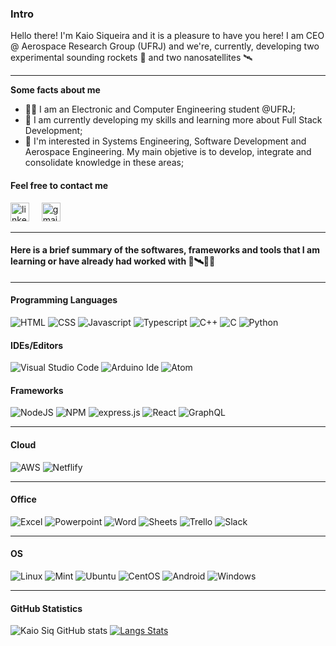 ### Intro

Hello there! I'm Kaio Siqueira and it is a pleasure to have you here! I am CEO @ Aerospace Research Group (UFRJ) and we're, currently, developing two experimental sounding rockets :rocket: and two nanosatellites 🛰️

---
**Some facts about me**

* 👨‍💻 I am an Electronic and Computer Engineering student @UFRJ;
* 📝 I am currently developing my skills and learning more about Full Stack Development;
* 🤩 I'm interested in Systems Engineering, Software Development and Aerospace Engineering. My main objetive is to develop, integrate and consolidate knowledge in these areas;


#### **Feel free to contact me**

<a href="https://www.linkedin.com/in/kaio-siqueira/"><img src="https://www.vectorlogo.zone/logos/linkedin/linkedin-icon.svg" width="30px" alt="linkedin"></a>
&nbsp; &nbsp;
<a href="mailto:kaio.siqueira@poli.ufrj.br"><img src="https://upload.wikimedia.org/wikipedia/commons/thumb/7/7e/Gmail_icon_%282020%29.svg/512px-Gmail_icon_%282020%29.svg.png" width="30px" alt="gmail"></a>

---
#### Here is a brief summary of the softwares, frameworks and tools that I am learning or have already had worked with 🚀🛰️👨‍💻

---
#### Programming Languages

![HTML](https://img.shields.io/badge/HTML5-E34F26?style=for-the-badge&logo=html5&logoColor=white)
![CSS](https://img.shields.io/badge/CSS-239120?&style=for-the-badge&logo=css3&logoColor=white)
![Javascript](https://img.shields.io/badge/JavaScript-F7DF1E?style=for-the-badge&logo=javascript&logoColor=black)
![Typescript](https://img.shields.io/badge/TypeScript-007ACC?style=for-the-badge&logo=typescript&logoColor=white)
![C++](https://img.shields.io/badge/C%2B%2B-00599C?style=for-the-badge&logo=c%2B%2B&logoColor=white)
![C](	https://img.shields.io/badge/C-00599C?style=for-the-badge&logo=c&logoColor=white)
![Python](https://img.shields.io/badge/Python-3776AB?style=for-the-badge&logo=python&logoColor=white)


#### IDEs/Editors

![Visual Studio Code](https://img.shields.io/badge/VisualStudioCode-0078d7.svg?style=for-the-badge&logo=visual-studio-code&logoColor=white)
![Arduino Ide](https://img.shields.io/badge/Arduino_IDE-00979D?style=for-the-badge&logo=arduino&logoColor=white)
![Atom](https://img.shields.io/badge/Atom-66595C?style=for-the-badge&logo=Atom&logoColor=white)


#### Frameworks

![NodeJS](https://img.shields.io/badge/Node.js-339933?style=for-the-badge&logo=nodedotjs&logoColor=white)
![NPM](https://img.shields.io/badge/npm-CB3837?style=for-the-badge&logo=npm&logoColor=white)
![express.js](https://img.shields.io/badge/Express.js-000000?style=for-the-badge&logo=express&logoColor=white)
![React](https://img.shields.io/badge/React-20232A?style=for-the-badge&logo=react&logoColor=61DAFB)
![GraphQL](https://img.shields.io/badge/GraphQl-E10098?style=for-the-badge&logo=graphql&logoColor=white)

---
#### Cloud

![AWS](https://img.shields.io/badge/Amazon_AWS-232F3E?style=for-the-badge&logo=amazon-aws&logoColor=white)
![Netflify](https://img.shields.io/badge/Netlify-00C7B7?style=for-the-badge&logo=netlify&logoColor=white)

---
#### Office

![Excel](https://img.shields.io/badge/Microsoft_Excel-217346?style=for-the-badge&logo=microsoft-excel&logoColor=white)
![Powerpoint](https://img.shields.io/badge/Microsoft_PowerPoint-B7472A?style=for-the-badge&logo=microsoft-powerpoint&logoColor=white)
![Word](https://img.shields.io/badge/Microsoft_Word-2B579A?style=for-the-badge&logo=microsoft-word&logoColor=white)
![Sheets](https://img.shields.io/badge/Google%20Sheets-34A853?style=for-the-badge&logo=google-sheets&logoColor=white)
![Trello](https://img.shields.io/badge/Trello-0052CC?style=for-the-badge&logo=trello&logoColor=white)
![Slack](https://img.shields.io/badge/Slack-4A154B?style=for-the-badge&logo=slack&logoColor=white)

---
#### OS

![Linux](https://img.shields.io/badge/Linux-FCC624?style=for-the-badge&logo=linux&logoColor=black)
![Mint](https://img.shields.io/badge/Linux_Mint-87CF3E?style=for-the-badge&logo=linux-mint&logoColor=white)
![Ubuntu](https://img.shields.io/badge/Ubuntu-E95420?style=for-the-badge&logo=ubuntu&logoColor=white)
![CentOS](https://img.shields.io/badge/Cent%20OS-262577?style=for-the-badge&logo=CentOS&logoColor=white)
![Android](https://img.shields.io/badge/Android-3DDC84?style=for-the-badge&logo=android&logoColor=white)
![Windows](https://img.shields.io/badge/Windows-0078D6?style=for-the-badge&logo=windows&logoColor=white)

---

#### GitHub Statistics

![Kaio Siq GitHub stats](https://github-readme-stats.vercel.app/api?username=kaiosiq&show_icons=true&theme=jolly) [![Langs Stats](https://github-readme-stats.vercel.app/api/top-langs/?username=kaiosiq&layout=compact)](https://github.com/brendaferrari/github-readme-stats)

<!---
KaioSiq/KaioSiq is a ✨ special ✨ repository because its `README.md` (this file) appears on your GitHub profile.
You can click the Preview link to take a look at your changes.
--->
